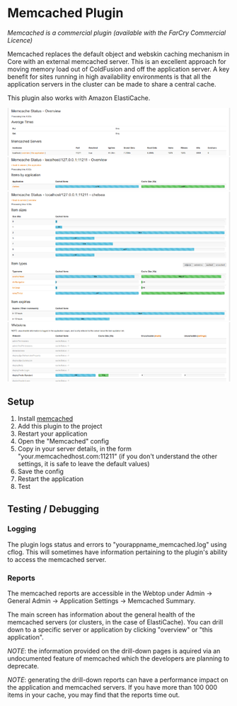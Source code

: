 # Memcached Plugin

*Memcached is a commercial plugin (available with the FarCry Commercial Licence)*

Memcached replaces the default object and webskin caching mechanism in Core with 
an external memcached server. This is an excellent approach for moving memory load 
out of ColdFusion and off the application server. A key benefit for sites running 
in high availability environments is that all the application servers in the 
cluster can be made to share a central cache.

This plugin also works with Amazon ElastiCache.

![Server overview](install/screenshot_servers.png?raw=true "Server overview")
![Server breakdown](install/screenshot_server.png?raw=true "Server breakdown")
![Application breakdown](install/screenshot_application.png?raw=true "Application breakdown")
![Type breakdown](install/screenshot_type.png?raw=true "Type breakdown")

## Setup

1. Install [memcached][1]
2. Add this plugin to the project
3. Restart your application
4. Open the "Memcached" config
5. Copy in your server details, in the form "your.memcachedhost.com:11211" (if you 
   don't understand the other settings, it is safe to leave the default values)
6. Save the config
7. Restart the application
8. Test

## Testing / Debugging

### Logging

The plugin logs status and errors to "yourappname_memcached.log" using cflog. This 
will sometimes have information pertaining to the plugin's ability to access the 
memcached server.

### Reports

The memcached reports are accessible in the Webtop under Admin -> General Admin ->
Application Settings -> Memcached Summary.

The main screen has information about the general health of the memcached servers 
(or clusters, in the case of ElastiCache). You can drill down to a specific server 
or application by clicking "overview" or "this application".

*NOTE*: the information provided on the drill-down pages is aquired via an undocumented
feature of memcached which the developers are planning to deprecate.

*NOTE*: generating the drill-down reports can have a performance impact on the
application and memcached servers. If you have more than 100 000 items in your cache,
you may find that the reports time out.


[1]: http://memcached.org/